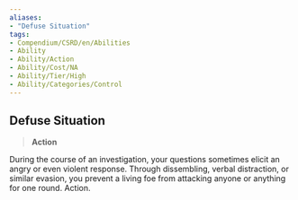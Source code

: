 ```yaml
---
aliases:
- "Defuse Situation"
tags:
- Compendium/CSRD/en/Abilities
- Ability
- Ability/Action
- Ability/Cost/NA
- Ability/Tier/High
- Ability/Categories/Control
---
```


  
## Defuse Situation  
>**Action**
  
During the course of an investigation, your questions sometimes elicit an angry or even violent response. Through dissembling, verbal distraction, or similar evasion, you prevent a living foe from attacking anyone or anything for one round. Action.